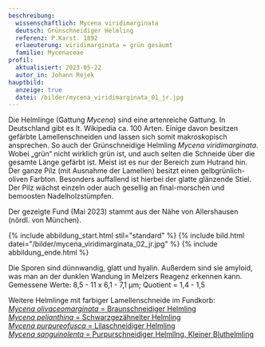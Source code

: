 ```yaml
---
beschreibung:
  wissenschaftlich: Mycena viridimarginata
  deutsch: Grünschneidiger Helmling
  referenz: P.Karst. 1892
  erlaeuterung: viridimarginata = grün gesäumt
  familie: Mycenaceae
profil:
  aktualisiert: 2023-05-22
  autor_in: Johann Rejek
hauptbild:
  anzeige: true
  datei: /bilder/mycena_viridimarginata_01_jr.jpg
---
```

Die Helmlinge (Gattung *Mycena*) sind eine artenreiche Gattung. In Deutschland gibt es lt. Wikipedia ca. 100 Arten. Einige davon besitzen gefärbte Lamellenschneiden und lassen sich somit makroskopisch ansprechen. So auch der Grünschneidige Helmling *Mycena viridimarginata*. Wobei „grün“ nicht wirklich grün ist, und auch selten die Schneide über die gesamte Länge gefärbt ist. Meist ist es nur der Bereich zum Hutrand hin. Der ganze Pilz (mit Ausnahme der Lamellen) besitzt einen gelbgrünlich-oliven Farbton. Besonders auffallend ist hierbei der glatte glänzende Stiel. Der Pilz wächst einzeln oder auch gesellig an final-morschen und bemoosten Nadelholzstümpfen.

Der gezeigte Fund (Mai 2023) stammt aus der Nähe von Allershausen (nördl. von München).

{% include abbildung_start.html stil="standard" %}
{% include bild.html datei="/bilder/mycena_viridimarginata_02_jr.jpg" %}
{% include abbildung_ende.html %}

Die Sporen sind dünnwandig, glatt und hyalin. Außerdem sind sie
amyloid, was man an der dunklen Wandung in Melzers Reagenz erkennen kann. Gemessene Werte: 8,5 - 11 x 6,1 - 7,1 µm; Quotient = 1,4 - 1,5



Weitere Helmlinge mit farbiger Lamellenschneide im Fundkorb:\
[*Mycena olivaceomarginata* = Braunschneidiger Helmling](/pilze/mycena-olivaceomarginata-braunschneidiger-helmling)\
[*Mycena pelianthina* =  Schwarzgezähnelter Helmling](/pilze/mycena-pelianthina-schwarzgezähnelter-helmling)\
[*Mycena purpureofusca* = Lilaschneidiger Helmling](/pilze/mycena-purpureofusca-lilaschneidiger-helmling)\
[*Mycena sanguinolenta* = Purpurschneidiger Helmllng, Kleiner Bluthelmling](/pilze/mycena-sanguinolenta-purpurschneidiger-helmling)